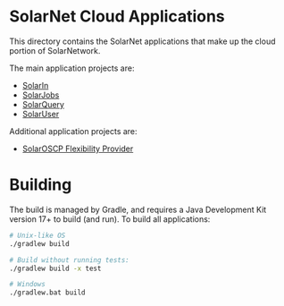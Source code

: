 # SolarNet Cloud Applications

This directory contains the SolarNet applications that make up the cloud portion of SolarNetwork.

The main application projects are:

 * [SolarIn](./solarin/)
 * [SolarJobs](./solarjobs/)
 * [SolarQuery](./solarquery/)
 * [SolarUser](./solaruser/)

Additional application projects are:

 * [SolarOSCP Flexibility Provider](./oscp-fp/)

# Building

The build is managed by Gradle, and requires a Java Development Kit version 17+ to build (and run).
To build all applications:

```sh
# Unix-like OS
./gradlew build

# Build without running tests:
./gradlew build -x test

# Windows
./gradlew.bat build
```
